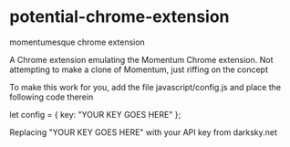# potential-chrome-extension
momentumesque chrome extension

A Chrome extension emulating the Momentum Chrome extension.
Not attempting to make a clone of Momentum, just riffing on the concept

To make this work for you, add the file javascript/config.js and place the following code therein

let config = {
  key: "YOUR KEY GOES HERE"
};

Replacing "YOUR KEY GOES HERE" with your API key from darksky.net
